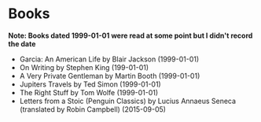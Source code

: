 # Books

**Note: Books dated 1999-01-01 were read at some point but I didn't record the date** 

* Garcia: An American Life by Blair Jackson (1999-01-01)
* On Writing by Stephen King (199-01-01)
* A Very Private Gentleman by Martin Booth (1999-01-01)
* Jupiters Travels by Ted Simon (1999-01-01)
* The Right Stuff by Tom Wolfe (1999-01-01)
* Letters from a Stoic (Penguin Classics) by Lucius Annaeus Seneca (translated
by Robin Campbell) (2015-09-05)
